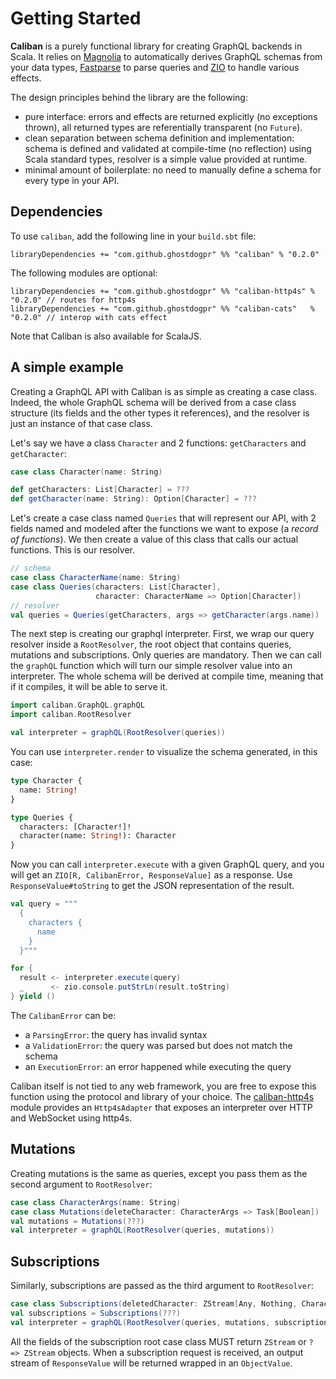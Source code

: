 # Getting Started

**Caliban** is a purely functional library for creating GraphQL backends in Scala.
It relies on [Magnolia](https://github.com/propensive/magnolia) to automatically derives GraphQL schemas from your data types, [Fastparse](https://github.com/lihaoyi/fastparse) to parse queries and [ZIO](https://github.com/zio/zio) to handle various effects.

The design principles behind the library are the following:
- pure interface: errors and effects are returned explicitly (no exceptions thrown), all returned types are referentially transparent (no `Future`).
- clean separation between schema definition and implementation: schema is defined and validated at compile-time (no reflection) using Scala standard types, resolver is a simple value provided at runtime.
- minimal amount of boilerplate: no need to manually define a schema for every type in your API.

## Dependencies
To use `caliban`, add the following line in your `build.sbt` file:

```
libraryDependencies += "com.github.ghostdogpr" %% "caliban" % "0.2.0"
```

The following modules are optional:
``` 
libraryDependencies += "com.github.ghostdogpr" %% "caliban-http4s" % "0.2.0" // routes for http4s
libraryDependencies += "com.github.ghostdogpr" %% "caliban-cats"   % "0.2.0" // interop with cats effect
```

Note that Caliban is also available for ScalaJS.

## A simple example
Creating a GraphQL API with Caliban is as simple as creating a case class. Indeed, the whole GraphQL schema will be derived from a case class structure (its fields and the other types it references), and the resolver is just an instance of that case class.

Let's say we have a class `Character` and 2 functions: `getCharacters` and `getCharacter`:
```scala
case class Character(name: String)

def getCharacters: List[Character] = ???
def getCharacter(name: String): Option[Character] = ???
```

Let's create a case class named `Queries` that will represent our API, with 2 fields named and modeled after the functions we want to expose (a _record of functions_). We then create a value of this class that calls our actual functions. This is our resolver.

```scala
// schema
case class CharacterName(name: String)
case class Queries(characters: List[Character],
                   character: CharacterName => Option[Character])
// resolver
val queries = Queries(getCharacters, args => getCharacter(args.name))
```

The next step is creating our graphql interpreter. First, we wrap our query resolver inside a `RootResolver`, the root object that contains queries, mutations and subscriptions. Only queries are mandatory. Then we can call the `graphQL` function which will turn our simple resolver value into an interpreter. The whole schema will be derived at compile time, meaning that if it compiles, it will be able to serve it.
```scala
import caliban.GraphQL.graphQL
import caliban.RootResolver

val interpreter = graphQL(RootResolver(queries))
```
You can use `interpreter.render` to visualize the schema generated, in this case:
```graphql
type Character {
  name: String!
}

type Queries {
  characters: [Character!]!
  character(name: String!): Character
}
```

Now you can call `interpreter.execute` with a given GraphQL query, and you will get an `ZIO[R, CalibanError, ResponseValue]` as a response. Use `ResponseValue#toString` to get the JSON representation of the result.

```scala
val query = """
  { 
    characters {
      name
    }
  }"""

for {
  result <- interpreter.execute(query)
  _      <- zio.console.putStrLn(result.toString)
} yield ()
```

The `CalibanError` can be:
- a `ParsingError`: the query has invalid syntax
- a `ValidationError`: the query was parsed but does not match the schema
- an `ExecutionError`: an error happened while executing the query

Caliban itself is not tied to any web framework, you are free to expose this function using the protocol and library of your choice. The [caliban-http4s](https://github.com/ghostdogpr/caliban/tree/master/http4s) module provides an `Http4sAdapter` that exposes an interpreter over HTTP and WebSocket using http4s.

## Mutations
Creating mutations is the same as queries, except you pass them as the second argument to `RootResolver`:
```scala
case class CharacterArgs(name: String)
case class Mutations(deleteCharacter: CharacterArgs => Task[Boolean])
val mutations = Mutations(???)
val interpreter = graphQL(RootResolver(queries, mutations))
```

## Subscriptions
Similarly, subscriptions are passed as the third argument to `RootResolver`:
```scala
case class Subscriptions(deletedCharacter: ZStream[Any, Nothing, Character])
val subscriptions = Subscriptions(???)
val interpreter = graphQL(RootResolver(queries, mutations, subscriptions))
```
All the fields of the subscription root case class MUST return `ZStream` or `? => ZStream` objects. When a subscription request is received, an output stream of `ResponseValue` will be returned wrapped in an `ObjectValue`.
